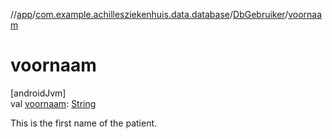 //[app](../../../index.md)/[com.example.achillesziekenhuis.data.database](../index.md)/[DbGebruiker](index.md)/[voornaam](voornaam.md)

# voornaam

[androidJvm]\
val [voornaam](voornaam.md): [String](https://kotlinlang.org/api/latest/jvm/stdlib/kotlin/-string/index.html)

This is the first name of the patient.

